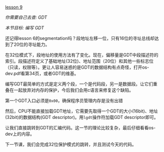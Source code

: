 [lesson 9](https://github.com/cfenollosa/os-tutorial/tree/master/09-32bit-gdt)

*你需要自己去查: GDT*

*本节目标: 编写 GDT*


还记得lesson 6的segmentation吗？段地址左移一位，只有16位的寻址总线却达到了20位的寻址能力。


在32位模式下，段地址的使用方法有了变化。现在，偏移量是GDT中段描述符的索引。段描述符定义了基础地址(32位)、地址范围（20位）和其他一些标志位（只读，权限等）。更让人容易迷惑的是GDT的数据结构有点奇怪，打开os-dev.pdf看第34页，或者GDT的维基。


编写GDT最简单的方式是定义两个段，一个是代码段，另一是数据段。让它们重叠在一起放弃对内存的保护，今后我们会用c语言来修复这个缺陷。


第一个GDT入口必须是`0x00`，确保程序员管理内存是没有出错



然后，CPU不能直接加载GDT地址，它需要先取得一个GDT的大小(16bit)、地址(32bit)的数据结构(GDT descriptor)。用`lgdt`操作符加载GDT descriptor即可。



让我们直接跳转到GDT的汇编代码。这一节的理论比较复杂，最后仔细看看os-dev上的内容。


下一节课，我们会完成32位保护模式的跳转，并且测试今天的代码。
